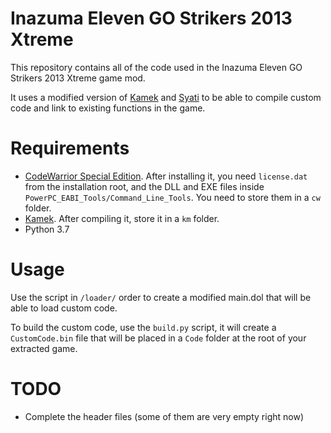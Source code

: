 # Inazuma Eleven GO Strikers 2013 Xtreme
This repository contains all of the code used in the Inazuma Eleven GO Strikers 2013 Xtreme game mod.

It uses a modified version of [Kamek](https://github.com/Treeki/Kamek) and [Syati](https://github.com/shibbo/Syati/) to be able to compile custom code and link to existing functions in the game.

# Requirements
- [CodeWarrior Special Edition](http://cache.nxp.com/lgfiles/devsuites/PowerPC/CW55xx_v2_10_SE.exe?WT_TYPE=IDE%20-%20Debug,%20Compile%20and%20Build%20Tools&WT_VENDOR=FREESCALE&WT_FILE_FORMAT=exe&WT_ASSET=Downloads&fileExt=.exe). After installing it, you need `license.dat` from the installation root, and the DLL and EXE files inside `PowerPC_EABI_Tools/Command_Line_Tools`. You need to store them in a `cw` folder.
- [Kamek](https://github.com/Treeki/Kamek). After compiling it, store it in a `km` folder.
- Python 3.7

# Usage

Use the script in `/loader/` order to create a modified main.dol that will be able to load custom code.

To build the custom code, use the `build.py` script, it will create a `CustomCode.bin` file that will be placed in a `Code` folder at the root of your extracted game.


# TODO

- Complete the header files (some of them are very empty right now)
